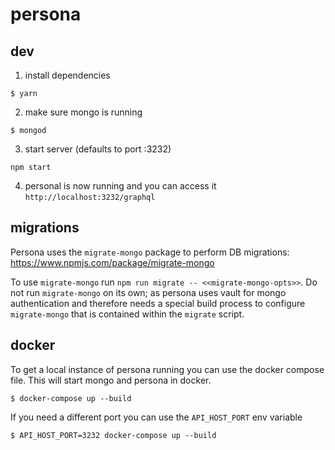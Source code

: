 # persona

## dev

1.  install dependencies

```
$ yarn
```

2.  make sure mongo is running

```
$ mongod
```

3.  start server (defaults to port :3232)

```
npm start
```

4.  personal is now running and you can access it `http://localhost:3232/graphql`

## migrations

Persona uses the `migrate-mongo` package to perform DB migrations: https://www.npmjs.com/package/migrate-mongo

To use `migrate-mongo` run `npm run migrate -- <<migrate-mongo-opts>>`. Do not run `migrate-mongo` on its own;
as persona uses vault for mongo authentication and therefore needs a special build process to configure `migrate-mongo`
that is contained within the `migrate` script.

## docker

To get a local instance of persona running you can use the docker compose file. This will start mongo and persona in docker.

```
$ docker-compose up --build
```

If you need a different port you can use the `API_HOST_PORT` env variable

```
$ API_HOST_PORT=3232 docker-compose up --build
```
